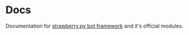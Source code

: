 # Docs

Documentation for [strawberry.py bot framework](https://github.com/strawberry-py) and it's official modules.
